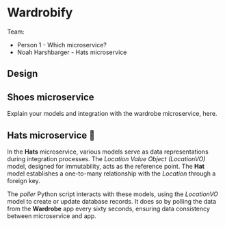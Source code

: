 # Wardrobify

Team:

* Person 1 - Which microservice?
* Noah Harshbarger - Hats microservice

## Design

## Shoes microservice

Explain your models and integration with the wardrobe
microservice, here.

## Hats microservice :cowboy_hat_face:


In the **Hats** microservice, various models serve as data representations during integration processes. The *Location Value Object (LocationVO)* model, designed for immutability, acts as the reference point. The **Hat** model establishes a one-to-many relationship with the *Location* through a foreign key.

The *poller* Python script interacts with these models, using the *LocationVO* model to create or update database records. It does so by polling the data from the **Wardrobe** app every sixty seconds, ensuring data consistency between microservice and app.  
